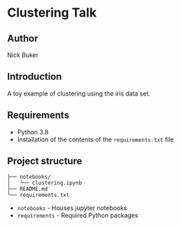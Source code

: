 # Clustering Talk

## Author
Nick Buker

## Introduction
A toy example of clustering using the iris data set.

## Requirements
- Python 3.8
- Installation of the contents of the `requirements.txt` file

## Project structure
```
├── notebooks/
│   └── clustering.ipynb
├── README.md
└── requirements.txt
```
- `notebooks` - Houses jupyter notebooks
- `requirements` - Required Python packages
